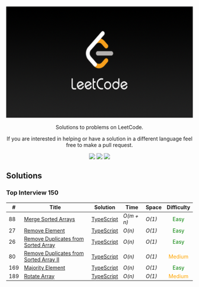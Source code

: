 ﻿<p align="center">
	<a href="https://leetcode.com/TomasLaus/"><img src="./LeetCode.png" height=300px /></a>
</p>
<p align="center">
    Solutions to problems on LeetCode.
</p>
<p align="center">
	If you are interested in helping or have a solution in a different language feel free to make a pull request.
</p>
<p align="center">
	<img src="https://img.shields.io/badge/Problems%20Solved-6-brightgreen.svg?style=for-the-badge">
	<img src="https://img.shields.io/badge/Language-TypeScript-blue.svg?style=for-the-badge">
	<img src="https://img.shields.io/badge/Latest%20Update-02/03/2024-brightgreen.svg?style=for-the-badge">
</p>





## Solutions
### Top Interview 150
| #  | Title           |  Solution       |  Time           | Space           | Difficulty    |
-----|---------------- |:---------------:| --------------- | --------------- |:-------------:|
| 88 |[Merge Sorted Arrays](https://leetcode.com/problems/merge-sorted-array/)| [TypeScript](./Merge%20Sorted%20Array/solution.ts) | _O(m + n)_ | _O(1)_| <span style="color:green">Easy</span> | |
| 27 |[Remove Element](https://leetcode.com/problems/remove-element/)| [TypeScript](./Remove%20Element/solution.ts) | _O(n)_ | _O(1)_| <span style="color:green">Easy</span> | |
| 26 |[Remove Duplicates from Sorted Array](https://leetcode.com/problems/remove-duplicates-from-sorted-array/)| [TypeScript](./Remove%20Duplicates%20from%20Sorted%20Array/solution.ts) | _O(n)_ | _O(1)_| <span style="color:green">Easy</span> | |
| 80 |[Remove Duplicates from Sorted Array II](https://leetcode.com/problems/remove-duplicates-from-sorted-array-ii/)| [TypeScript](./Remove%20Duplicates%20from%20Sorted%20Array%20II/solution.ts) | _O(n)_ | _O(1)_| <span style="color:orange">Medium</span> | |
| 169 |[Majority Element](https://leetcode.com/problems/majority-element/)| [TypeScript](./Majority%20Element/solution.ts) | _O(n)_ | _O(1)_| <span style="color:green">Easy</span> | |
| 189 |[Rotate Array](https://leetcode.com/problems/rotate-array/)| [TypeScript](./Rotate%20Array/solution.ts) | _O(n)_ | _O(1)_| <span style="color:orange">Medium</span> | |